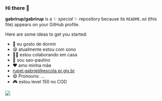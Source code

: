 ### Hi there 👋


**gabrirup/gabrirup** is a ✨ _special_ ✨ repository because its `README.md` (this file) appears on your GitHub profile.

Here are some ideas to get you started:

- 🛌 eu gosto de dormir
- 😪 atualmente estou com sono
- 👷‍♂️ estou colaborando em casa
- 🔴 sou sao-paulino
- ❤️ amo minha mãe
- rupel.gabriel@escola.pr.giv.br
- 😄 Pronouns: ...
- 🎮 estou level 150 no COD


![](https://media.tenor.com/SLNLtoiqgSIAAAAC/spfc-s%C3%A3o-paulo.gif)
